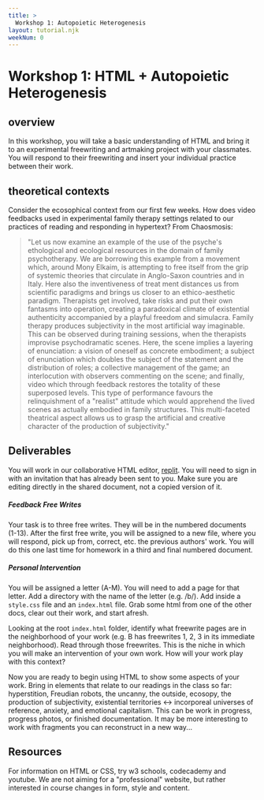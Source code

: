 ```yaml
---
title: > 
  Workshop 1: Autopoietic Heterogenesis 
layout: tutorial.njk
weekNum: 0
---
```


# Workshop 1: HTML + Autopoietic Heterogenesis

## overview

In this workshop, you will take a basic understanding of HTML and bring it to an experimental freewriting and artmaking project with your classmates. You will respond to their freewriting and insert your individual practice between their work.

## theoretical contexts

Consider the ecosophical context from our first few weeks. How does video feedbacks used in experimental family therapy settings related to our practices of reading and responding in hypertext? From Chaosmosis:

> "Let us now examine an example of the use of the psyche's ethological and ecological resources in the domain of family psychotherapy. We are borrowing this example from a movement which, around Mony Elkaim, is attempting to free itself from the grip of systemic theories that circulate in Anglo-Saxon countries and in Italy. Here also the inventiveness of treat ment distances us from scientific paradigms and brings us closer to an ethico-aesthetic paradigm. Therapists get involved, take risks and put their own fantasms into operation, creating a paradoxical climate of existential authenticity accompanied by a playful freedom and simulacra. Family therapy produces subjectivity in the most artificial way imaginable. This can be observed during training sessions, when the therapists improvise psychodramatic scenes. Here, the scene implies a layering of enunciation: a vision of oneself as concrete embodiment; a subject of enunciation which doubles the subject of the statement and the distribution of roles; a collective management of the game; an interlocution with observers commenting on the scene; and finally, video which through feedback restores the totality of these superposed levels. This type of performance favours the relinquishment of a "realist" attitude which would apprehend the lived scenes as actually embodied in family structures. This multi-faceted theatrical aspect allows us to grasp the artificial and creative character of the production of subjectivity."

## Deliverables

You will work in our collaborative HTML editor, [replit](https://replit.com/@gjohns13/Autopoietic-Heterogenesis). You will need to sign in with an invitation that has already been sent to you. Make sure you are editing directly in the shared document, not a copied version of it.

##### Feedback Free Writes

Your task is to three free writes. They will be in the numbered documents (1-13). After the first free write, you will be assigned to a new file, where you will respond, pick up from, correct, etc. the previous authors' work. You will do this one last time for homework in a third and final numbered document.

##### Personal Intervention

You will be assigned a letter (A-M). You will need to add a page for that letter. Add a directory with the name of the letter (e.g. /b/). Add inside a `style.css` file and an `index.html` file. Grab some html from one of the other docs, clear out their work, and start afresh.

Looking at the root `index.html` folder, identify what freewrite pages are in the neighborhood of your work (e.g. B has freewrites 1, 2, 3 in its immediate neighborhood). Read through those freewrites. This is the niche in which you will make an intervention of your own work. How will your work play with this context?

Now you are ready to begin using HTML to show some aspects of your work. Bring in elements that relate to our readings in the class so far: hyperstition, Freudian robots, the uncanny, the outside, ecosopy, the production of subjectivity, existential territories <-> incorporeal universes of reference, anxiety, and emotional capitalism. This can be work in progress, progress photos, or finished documentation. It may be more interesting to work with fragments you can reconstruct in a new way...

## Resources

For information on HTML or CSS, try w3 schools, codecademy and youtube. We are not aiming for a "professional" website, but rather interested in course changes in form, style and content.

